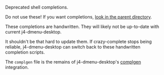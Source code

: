 Deprecated shell completions.

Do not use these! If you want completions, [look in the parent directory](../).

These completions are handwritten. They will likely not be up-to-date with
current j4-dmenu-desktop.

It shouldn't be that hard to update them. If crazy-complete stops being
reliable, j4-dmenu-desktop can switch back to these handwritten completion
scripts.

The `complgen` file is the remains of j4-dmenu-desktop's
[complgen](https://github.com/adaszko/complgen) integration.
